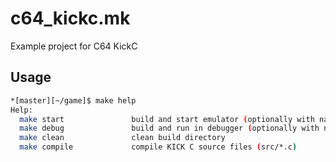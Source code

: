 # c64_kickc.mk

Example project for C64 KickC

## Usage

```bash
*[master][~/game]$ make help
Help:
  make start               build and start emulator (optionally with name of program)
  make debug               build and run in debugger (optionally with name of program)
  make clean               clean build directory
  make compile             compile KICK C source files (src/*.c)
```